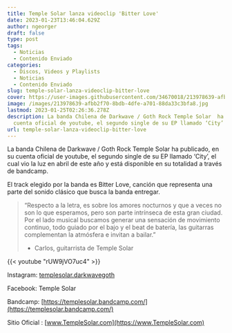 ```yaml
---
title: Temple Solar lanza videoclip 'Bitter Love'
date: 2023-01-23T13:46:04.629Z
author: ngeorger
draft: false
type: post
tags:
  - Noticias
  - Contenido Enviado
categories:
  - Discos, Videos y Playlists
  - Noticias
  - Contenido Enviado
slug: temple-solar-lanza-videoclip-bitter-love
cover: https://user-images.githubusercontent.com/34670018/213978639-afbb2f70-8bdb-4dfe-a701-88da33c3bfa8.jpg
image: /images/213978639-afbb2f70-8bdb-4dfe-a701-88da33c3bfa8.jpg
lastmod: 2023-01-25T02:26:36.278Z
description: La banda Chilena de Darkwave / Goth Rock Temple Solar  ha publicado, en su
  cuenta oficial de youtube, el segundo single de su EP llamado ‘City’
url: temple-solar-lanza-videoclip-bitter-love
---
```


La banda Chilena de Darkwave / Goth Rock Temple Solar  ha publicado, en su cuenta oficial de youtube, el segundo single de su EP llamado ‘City’, el cual  vio la luz en abril de este año y está disponible en su totalidad a través de bandcamp.

El track elegido por la banda es  Bitter Love, canción que representa una parte del sonido clásico que busca la banda entregar.

> “Respecto a la letra, es sobre los amores nocturnos y que a veces no son lo que esperamos, pero son parte intrínseca de esta gran ciudad. Por el lado musical buscamos generar una sensación de movimiento continuo, todo guiado por el bajo y el beat de batería, las guitarras complementan la atmósfera e invitan a bailar.”
>
> - Carlos, guitarrista de Temple Solar

{{< youtube "rUW9jVO7uc4" >}}

Instagram: [templesolar.darkwavegoth](https://instagram.com/templesolar.darkwavegoth)

Facebook: Temple Solar

Bandcamp: [https://templesolar.bandcamp.com/](https://templesolar.bandcamp.com/)

Sitio Oficial : [www.TempleSolar.com](https://www.TempleSolar.com)
